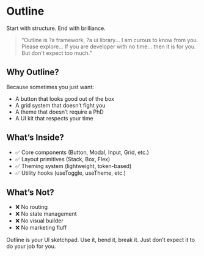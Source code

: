 # Outline
Start with structure. End with brilliance.

> “Outline is ?a framework, ?a ui library... I am curous to know from you. Please explore... If you are developer with no time... then it is for you. But don't expect too much.”

## Why Outline?

Because sometimes you just want:

- A button that looks good out of the box
- A grid system that doesn’t fight you
- A theme that doesn’t require a PhD
- A UI kit that respects your time

## What’s Inside?

- ✅ Core components (Button, Modal, Input, Grid, etc.)
- ✅ Layout primitives (Stack, Box, Flex)
- ✅ Theming system (lightweight, token-based)
- ✅ Utility hooks (useToggle, useTheme, etc.)

## What’s Not?

- ❌ No routing
- ❌ No state management
- ❌ No visual builder
- ❌ No marketing fluff

Outline is your UI sketchpad. Use it, bend it, break it. Just don’t expect it to do your job for you.
